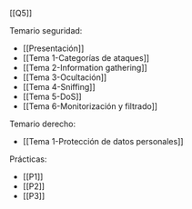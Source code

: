 [[Q5]]

Temario seguridad:
+ [[Presentación]]
+ [[Tema 1-Categorías de ataques]]
+ [[Tema 2-Information gathering]]
+ [[Tema 3-Ocultación]]
+ [[Tema 4-Sniffing]]
+ [[Tema 5-DoS]]
+ [[Tema 6-Monitorización y filtrado]]

Temario derecho:
+ [[Tema 1-Protección de datos personales]]

Prácticas:
+ [[P1]]
+ [[P2]]
+ [[P3]]